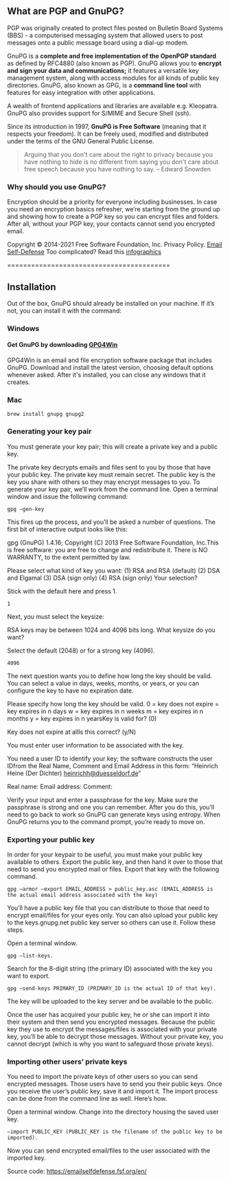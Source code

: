## What are PGP and GnuPG?

PGP was originally created to protect files posted on Bulletin Board Systems (BBS) - a computerised messaging system that allowed users to post messages onto a public message board using a dial-up modem.

GnuPG is a **complete and free implementation of the OpenPGP standard** as defined by RFC4880 (also known as PGP). 
GnuPG allows you to **encrypt and sign your data and communications;** it features a versatile key management system, along with access modules for all kinds of public key directories. 
GnuPG, also known as GPG, is a **command line tool** with features for easy integration with other applications. 

A wealth of frontend applications and libraries are available e.g. Kleopatra. GnuPG also provides support for S/MIME and Secure Shell (ssh).

Since its introduction in 1997, **GnuPG is Free Software** (meaning that it respects your freedom). 
It can be freely used, modified and distributed under the terms of the GNU General Public License.


> Arguing that you don't care about the right to privacy because you have nothing to hide is no different from saying you don't care about free speech  because you have nothing to say. – Edward Snowden


### Why should you use GnuPG?

Encryption should be a priority for everyone including businesses. In case you need an encryption basics refresher, 
we’re starting from the ground up and showing how to create a PGP key so you can encrypt files and folders. 
After all, without your PGP key, your contacts cannot send you encrypted email.

Copyright © 2014-2021 Free Software Foundation, Inc. Privacy Policy. [Email Self-Defense](https://emailselfdefense.fsf.org/en/index.html)
Too complicated? Read this [infographics](https://emailselfdefense.fsf.org/en/infographic.html)


=========================================


## Installation
Out of the box, GnuPG should already be installed on your machine. If it’s not, you can install it with the command:

### Windows
#### Get GnuPG by downloading [GPG4Win](https://www.gpg4win.org/)
GPG4Win is an email and file encryption software package that includes GnuPG. Download and install the latest version, choosing default options whenever asked. After it's installed, you can close any windows that it creates.

### Mac
```
brew install gnupg gnupg2
```

### Generating your key pair 
You must generate your key pair; this will create a private key and a public key.

The private key decrypts emails and files sent to you by those that have your public key. The private key must remain secret.
The public key is the key you share with others so they may encrypt messages to you.
To generate your key pair, we’ll work from the command line. Open a terminal window and issue the following command:

```
gpg –gen-key
```

This fires up the process, and you’ll be asked a number of questions. The first bit of interactive output looks like this:

gpg (GnuPG) 1.4.16; Copyright (C) 2013 Free Software Foundation, Inc.This is free software: you are free to change and redistribute it.
There is NO WARRANTY, to the extent permitted by law.

Please select what kind of key you want:
(1) RSA and RSA (default)
(2) DSA and Elgamal
(3) DSA (sign only)
(4) RSA (sign only)
Your selection?

Stick with the default here and press 1.

```
1
```

Next, you must select the keysize:

RSA keys may be between 1024 and 4096 bits long.
What keysize do you want?

Select the default (2048) or for a strong key (4096).

```
4096
```

The next question wants you to define how long the key should be valid. 
You can select a value in days, weeks, months, or years, or you can configure the key to have no expiration date.

Please specify how long the key should be valid.
0 = key does not expire
<n> = key expires in n days
<n>w = key expires in n weeks
<n>m = key expires in n months
<n>y = key expires in n yearsKey is valid for? (0)

Key does not expire at allIs this correct? (y/N)

You must enter user information to be associated with the key.

You need a user ID to identify your key; the software constructs the user IDfrom the Real Name, Comment and Email Address in this form:
“Heinrich Heine (Der Dichter) <heinrichh@duesseldorf.de>”

Real name:
Email address:
Comment:

Verify your input and enter a passphrase for the key. Make sure the passphrase is strong and one you can remember. 
After you do this, you’ll need to go back to work so GnuPG can generate keys using entropy. 
When GnuPG returns you to the command prompt, you’re ready to move on.

### Exporting your public key
In order for your keypair to be useful, you must make your public key available to others. 
Export the public key, and then hand it over to those that need to send you encrypted mail or files. Export that key with the following command.

```
gpg –armor –export EMAIL_ADDRESS > public_key.asc (EMAIL_ADDRESS is the actual email address associated with the key)
```
  
You’ll have a public key file that you can distribute to those that need to encrypt email/files for your eyes only.
You can also upload your public key to the keys.gnupg.net public key server so others can use it. 
Follow these steps.

Open a terminal window.
  
```
gpg –list-keys.
```
  
Search for the 8-digit string (the primary ID) associated with the key you want to export.

```  
gpg –send-keys PRIMARY_ID (PRIMARY_ID is the actual ID of that key).
```
  
The key will be uploaded to the key server and be available to the public.

Once the user has acquired your public key, he or she can import it into their system and then send you encrypted messages. 
Because the public key they use to encrypt the messages/files is associated with your private key, you’ll be able to decrypt those messages. 
Without your private key, you cannot decrypt (which is why you want to safeguard those private keys).

### Importing other users’ private keys
You need to import the private keys of other users so you can send encrypted messages. Those users have to send you their public keys. 
Once you receive the user’s public key, save it and import it. The import process can be done from the command line as well. Here’s how.

Open a terminal window.
Change into the directory housing the saved user key.

```
–import PUBLIC_KEY (PUBLIC_KEY is the filename of the public key to be imported).
```
  
Now you can send encrypted email/files to the user associated with the imported key.
  
Source code: https://emailselfdefense.fsf.org/en/
